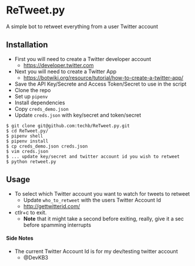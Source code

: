 # ReTweet.py

A simple bot to retweet everything from a user Twitter account

## Installation
- First you will need to create a Twitter developer account
  - https://developer.twitter.com
- Next you will need to create a Twitter App
  - https://botwiki.org/resource/tutorial/how-to-create-a-twitter-app/
- Save the API Key/Secrete and Access Token/Secret to use in the script
- Clone the repo
- Set up `pipenv`
- Install dependencies
- Copy `creds_demo.json`
- Update `creds.json` with key/secret and token/secret
```
$ git clone git@github.com:techb/ReTweet.py.git
$ cd ReTweet.py/
$ pipenv shell
$ pipenv install
$ cp creds_demo.json creds.json
$ vim creds.json
$ ... update key/secret and twitter account id you wish to retweet
$ python retweet.py
```

## Usage

- To select which Twitter account you want to watch for tweets to retweet
  - Update `who_to_retweet` with the users Twitter Account Id
  - http://gettwitterid.com/
- ctlr+c to exit.
  - **Note** that it might take a second before exiting, really, give it a sec before spamming interrupts

#### Side Notes
- The current Twitter Account Id is for my dev/testing twitter account
  - @DevKB3